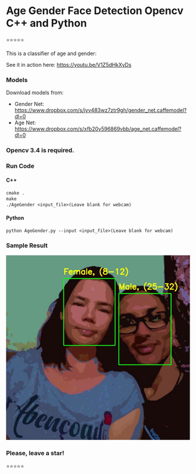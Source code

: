 # Age Gender Face Detection Opencv C++ and Python 
:star::star::star::star::star:

This is a classifier of age and gender:

See it in action here: https://youtu.be/V1Z5dHkXyDs

### Models
Download models from:

* Gender Net: https://www.dropbox.com/s/iyv483wz7ztr9gh/gender_net.caffemodel?dl=0
* Age Net: https://www.dropbox.com/s/xfb20y596869vbb/age_net.caffemodel?dl=0

### Opencv 3.4 is required.

### Run Code

#### C++
```
cmake .
make
./AgeGender <input_file>(Leave blank for webcam)
```

#### Python
```
python AgeGender.py --input <input_file>(Leave blank for webcam)
```
### Sample Result

![](https://github.com/RonnyldoSilva/Age-Gender-Face-Detection/blob/master/Images/alberto2.jpg)

### Please, leave a star! 

:star::star::star::star::star:
